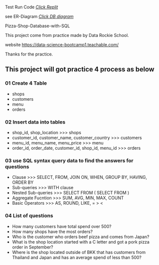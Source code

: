 
Test Run Code [_Click Replit_](https://replit.com/@spanthu/PizzaShopDatabase)

see ER-Diagram [_Click DB diagram_](https://dbdiagram.io/d/Pizza-Shop-Database-Diagram-65ed39aeb1f3d4062c89a872)

Pizza-Shop-Database-with-SQL

This project come from practice made by Data Rockie School.

website https://data-science-bootcamp1.teachable.com/

Thanks for the practice.

## This project will got practice 4 process as below

### 01 Create 4 Table
- shops
- customers
- menu
- orders

### 02 Insert data into tables
- shop_id, shop_location >>> shops
- customer_id, customer_name, customer_country >>> customers
- menu_id, menu_name, menu_price >>> menu
- order_id, order_date, customer_id, shop_id, menu_id >>> orders

### 03 use SQL syntax query data to find the answers for questions
- Clause >>> SELECT, FROM, JOIN ON, WHEN, GROUP BY, HAVING, ORDER BY
- Sub-queries >>> WITH clause
- Nested Sub-queries >>> SELECT FROM ( SELECT FROM )
- Aggregate Fucntion >>> SUM, AVG, MIN, MAX, COUNT
- Basic Operators >>> AS, ROUND, LIKE, = > <

### 04 List of questions
- How many customers have total spend over 500?
- How many shops have the most orders?
- Who is the customer who orders beef pizza and comes from Japan?
- What is the shop location started with a C letter and got a pork pizza order in September?
- Where is the shop located outside of BKK that has customers from Thailand and Japan and has an average spend of less than 500?
